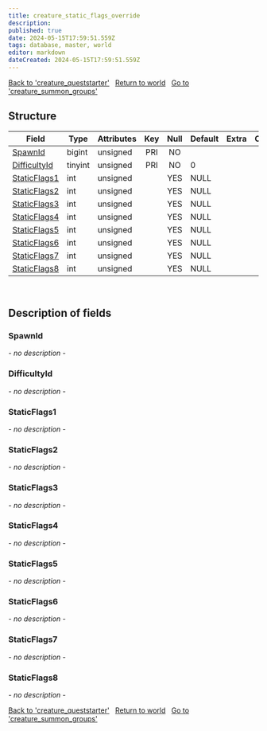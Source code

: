 ```yaml
---
title: creature_static_flags_override
description: 
published: true
date: 2024-05-15T17:59:51.559Z
tags: database, master, world
editor: markdown
dateCreated: 2024-05-15T17:59:51.559Z
---
```


<a href="https://trinitycore.info/en/database/master/world/creature_queststarter" class="mt-5 v-btn v-btn--depressed v-btn--flat v-btn--outlined theme--light v-size--default darkblue--text text--lighten-3"><span class="v-btn__content"><i aria-hidden="true" class="v-icon notranslate v-icon--left mdi mdi-arrow-left theme--light"></i><span>Back to 'creature_queststarter'</span></span></a>&nbsp;&nbsp;&nbsp;<a href="https://trinitycore.info/en/database/master/world/home" class="mt-5 v-btn v-btn--depressed v-btn--flat v-btn--outlined theme--light v-size--default darkblue--text text--lighten-3"><span class="v-btn__content"><i aria-hidden="true" class="v-icon notranslate v-icon--left mdi mdi-home-outline theme--light"></i><span>Return to world</span></span></a>&nbsp;&nbsp;&nbsp;<a href="https://trinitycore.info/en/database/master/world/creature_summon_groups" class="mt-5 v-btn v-btn--depressed v-btn--flat v-btn--outlined theme--light v-size--default darkblue--text text--lighten-3"><span class="v-btn__content"><span>Go to 'creature_summon_groups'</span><i aria-hidden="true" class="v-icon notranslate v-icon--right mdi mdi-arrow-right theme--light"></i></span></a>

## Structure

| Field | Type | Attributes | Key | Null | Default | Extra | Comment |
| --- | --- | --- | :---: | :---: | --- | --- | --- |
| [SpawnId](#spawnid) | bigint | unsigned | PRI | NO |  |  |  |
| [DifficultyId](#difficultyid) | tinyint | unsigned | PRI | NO | 0 |  |  |
| [StaticFlags1](#staticflags1) | int | unsigned |  | YES | NULL |  |  |
| [StaticFlags2](#staticflags2) | int | unsigned |  | YES | NULL |  |  |
| [StaticFlags3](#staticflags3) | int | unsigned |  | YES | NULL |  |  |
| [StaticFlags4](#staticflags4) | int | unsigned |  | YES | NULL |  |  |
| [StaticFlags5](#staticflags5) | int | unsigned |  | YES | NULL |  |  |
| [StaticFlags6](#staticflags6) | int | unsigned |  | YES | NULL |  |  |
| [StaticFlags7](#staticflags7) | int | unsigned |  | YES | NULL |  |  |
| [StaticFlags8](#staticflags8) | int | unsigned |  | YES | NULL |  |  |
&nbsp;
## Description of fields

### SpawnId
*- no description -*
&nbsp;

### DifficultyId
*- no description -*
&nbsp;

### StaticFlags1
*- no description -*
&nbsp;

### StaticFlags2
*- no description -*
&nbsp;

### StaticFlags3
*- no description -*
&nbsp;

### StaticFlags4
*- no description -*
&nbsp;

### StaticFlags5
*- no description -*
&nbsp;

### StaticFlags6
*- no description -*
&nbsp;

### StaticFlags7
*- no description -*
&nbsp;

### StaticFlags8
*- no description -*
&nbsp;

<a href="https://trinitycore.info/en/database/master/world/creature_queststarter" class="mt-5 v-btn v-btn--depressed v-btn--flat v-btn--outlined theme--light v-size--default darkblue--text text--lighten-3"><span class="v-btn__content"><i aria-hidden="true" class="v-icon notranslate v-icon--left mdi mdi-arrow-left theme--light"></i><span>Back to 'creature_queststarter'</span></span></a>&nbsp;&nbsp;&nbsp;<a href="https://trinitycore.info/en/database/master/world/home" class="mt-5 v-btn v-btn--depressed v-btn--flat v-btn--outlined theme--light v-size--default darkblue--text text--lighten-3"><span class="v-btn__content"><i aria-hidden="true" class="v-icon notranslate v-icon--left mdi mdi-home-outline theme--light"></i><span>Return to world</span></span></a>&nbsp;&nbsp;&nbsp;<a href="https://trinitycore.info/en/database/master/world/creature_summon_groups" class="mt-5 v-btn v-btn--depressed v-btn--flat v-btn--outlined theme--light v-size--default darkblue--text text--lighten-3"><span class="v-btn__content"><span>Go to 'creature_summon_groups'</span><i aria-hidden="true" class="v-icon notranslate v-icon--right mdi mdi-arrow-right theme--light"></i></span></a>
